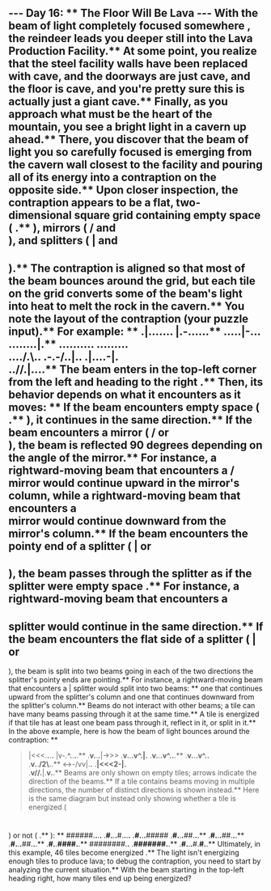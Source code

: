 --- Day 16: ** The Floor Will Be Lava ---
With the beam of light completely focused
somewhere
, the reindeer leads you deeper still into the Lava Production Facility.** At some point, you realize that the steel facility walls have been replaced with cave, and the doorways are just cave, and the floor is cave, and you're pretty sure this is actually just a giant cave.**
Finally, as you approach what must be the heart of the mountain, you see a bright light in a cavern up ahead.** There, you discover that the
beam
of light you so carefully focused is emerging from the cavern wall closest to the facility and pouring all of its energy into a contraption on the opposite side.**
Upon closer inspection, the contraption appears to be a flat, two-dimensional square grid containing
empty space
(
.**
),
mirrors
(
/
and
\
), and
splitters
(
|
and
-
).**
The contraption is aligned so that most of the beam bounces around the grid, but each tile on the grid converts some of the beam's light into
heat
to melt the rock in the cavern.**
You note the layout of the contraption (your puzzle input).** For example: **
.**|.**.**.**\.**.**.**.**
|.**-.**\.**.**.**.**.**
.**.**.**.**.**|-.**.**.**
.**.**.**.**.**.**.**.**|.**
.**.**.**.**.**.**.**.**.**.**
.**.**.**.**.**.**.**.**.**\
.**.**.**.**/.**\\.**.**
.**-.**-/.**.**|.**.**
.**|.**.**.**.**-|.**\
.**.**//.**|.**.**.**.**
The beam enters in the top-left corner from the left and heading to the
right
.** Then, its behavior depends on what it encounters as it moves: **
If the beam encounters
empty space
(
.**
), it continues in the same direction.**
If the beam encounters a
mirror
(
/
or
\
), the beam is
reflected
90 degrees depending on the angle of the mirror.** For instance, a rightward-moving beam that encounters a
/
mirror would continue
upward
in the mirror's column, while a rightward-moving beam that encounters a
\
mirror would continue
downward
from the mirror's column.**
If the beam encounters the
pointy end of a splitter
(
|
or
-
), the beam passes through the splitter as if the splitter were
empty space
.** For instance, a rightward-moving beam that encounters a
-
splitter would continue in the same direction.**
If the beam encounters the
flat side of a splitter
(
|
or
-
), the beam is
split into two beams
going in each of the two directions the splitter's pointy ends are pointing.** For instance, a rightward-moving beam that encounters a
|
splitter would split into two beams: ** one that continues
upward
from the splitter's column and one that continues
downward
from the splitter's column.**
Beams do not interact with other beams; a tile can have many beams passing through it at the same time.** A tile is
energized
if that tile has at least one beam pass through it, reflect in it, or split in it.**
In the above example, here is how the beam of light bounces around the contraption: **
>|<<<\.**.**.**.**
|v-.**\^.**.**.**.**
.**v.**.**.**|->>>
.**v.**.**.**v^.**|.**
.**v.**.**.**v^.**.**.**
.**v.**.**.**v^.**.**\
.**v.**.**/2\\.**.**
<->-/vv|.**.**
.**|<<<2-|.**\
.**v//.**|.**v.**.**
Beams are only shown on empty tiles; arrows indicate the direction of the beams.** If a tile contains beams moving in multiple directions, the number of distinct directions is shown instead.** Here is the same diagram but instead only showing whether a tile is
energized
(
#
) or not (
.**
): **
######.**.**.**.**
.**#.**.**.**#.**.**.**.**
.**#.**.**.**#####
.**#.**.**.**##.**.**.**
.**#.**.**.**##.**.**.**
.**#.**.**.**##.**.**.**
.**#.**.**####.**.**
########.**.**
.**#######.**.**
.**#.**.**.**#.**#.**.**
Ultimately, in this example,
46
tiles become
energized
.**
The light isn't energizing enough tiles to produce lava; to debug the contraption, you need to start by analyzing the current situation.** With the beam starting in the top-left heading right,
how many tiles end up being energized?
